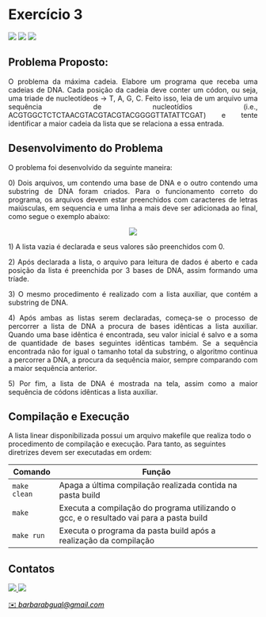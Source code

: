 # Exercício 3

<div style="display: inline-block;">
<img src="https://img.shields.io/badge/C-00599C?style=for-the-badge&logo=c&logoColor=white"/> 
<img src="https://img.shields.io/badge/Visual_Studio_Code-0078D4?style=for-the-badge&logo=visual%20studio%20code&logoColor=white"/> 
<img src="https://img.shields.io/badge/Ubuntu-E95420?style=for-the-badge&logo=ubuntu&logoColor=white"/> 
</a> 
</div>
  
## Problema Proposto:

<p align="justify"> O problema da máxima cadeia. Elabore um programa que receba uma cadeias de DNA. Cada posição da cadeia deve conter um códon, ou seja, uma triade de nucleotídeos → T, A, G, C. Feito isso, leia de um arquivo uma sequência de nucleotídios (i.e., ACGTGGCTCTCTAACGTACGTACGTACGGGGTTATATTCGAT) e tente identificar a maior cadeia da lista que se relaciona a essa entrada.
 </p>

## Desenvolvimento do Problema

<p align="justify"> O problema foi desenvolvido da seguinte maneira: </p>

<p align="justify"> 0) Dois arquivos, um contendo uma base de DNA e o outro contendo uma substring de DNA foram criados. Para o funcionamento correto do programa, os arquivos devem estar preenchidos com caracteres de letras maiúsculas, em sequencia e uma linha a mais deve ser adicionada ao final, como segue o exemplo abaixo:
  
<p align="center">
<img src= https://github.com/barbrina/AEDS-I/blob/master/Tipos%20de%20Dados%20Lista/Exerc%C3%ADcio%203/img/Arquivo.PNG>
</p>

<p align="justify"> 1) A lista vazia é declarada e seus valores são preenchidos com 0.

<p align="justify"> 2) Após declarada a lista, o arquivo para leitura de dados é aberto e cada posição da lista é preenchida por 3 bases de DNA, assim formando uma tríade.

<p align="justify"> 3) O mesmo procedimento é realizado com a lista auxiliar, que contém a substring de DNA.

<p align="justify"> 4) Após ambas as listas serem declaradas, começa-se o processo de percorrer a lista de DNA a procura de bases idênticas a lista auxiliar. Quando uma base idêntica é encontrada, seu valor inicial é salvo e a soma de quantidade de bases seguintes idênticas também. Se a sequência encontrada não for igual o tamanho total da substring, o algoritmo continua a percorrer a DNA, a procura da sequência maior, sempre comparando com a maior sequência anterior.
  
<p align="justify"> 5) Por fim, a lista de DNA é mostrada na tela, assim como a maior sequência de códons idênticas a lista auxiliar. 
  
  
## Compilação e Execução

A lista linear disponibilizada possui um arquivo makefile que realiza todo o procedimento de compilação e execução. Para tanto, as seguintes diretrizes devem ser executadas em ordem:


| Comando                |  Função                                                                                           |                     
| -----------------------| ------------------------------------------------------------------------------------------------- |
|  `make clean`          | Apaga a última compilação realizada contida na pasta build                                        |
|  `make`                | Executa a compilação do programa utilizando o gcc, e o resultado vai para a pasta build           |
|  `make run`            | Executa o programa da pasta build após a realização da compilação                                 |

## Contatos

<div style="display: inline-block;">
<a href="https://t.me/barbrinas">
<img src="https://img.shields.io/badge/Telegram-2CA5E0?style=for-the-badge&logo=telegram&logoColor=white"/> 
</a>

<a href="https://www.linkedin.com/in/barbara-gualberto/">
<img src="https://img.shields.io/badge/LinkedIn-0077B5?style=for-the-badge&logo=linkedin&logoColor=white"/>
</a>

</div>

<p> </p>


<a style="color:black" href="mailto:barbarabgual@gmail.com?subject=[GitHub]%20Lista%20Linear">
✉️ <i>barbarabgual@gmail.com</i>
</a>

